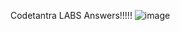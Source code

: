 Codetantra LABS Answers!!!!!
![image](https://user-images.githubusercontent.com/93044926/145250236-bb09e347-ffc1-4837-90a7-91e2e7574f9d.png)
